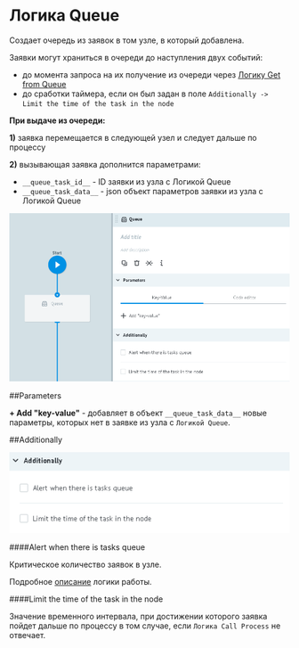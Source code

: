 # Логика Queue

Создает очередь из заявок в том узле, в который добавлена.

Заявки могут храниться в очереди до наступления двух событий:
* до момента запроса на их получение из очереди через [Логику Get from Queue](get_task.md)
* до сработки таймера, если он был задан в поле `Additionally -> Limit the time of the task in the node`

**При выдаче из очереди:**

**1)** заявка перемещается в следующей узел и следует дальше по процессу

**2)** вызывающая заявка дополнится параметрами:

* `__queue_task_id__` - ID заявки из узла с Логикой Queue
* `__queue_task_data__` - json объект параметров заявки из узла с Логикой Queue

![](../../img/create/logic_queue.png)

##Parameters

**+ Add "key-value"** - добавляет в объект `__queue_task_data__` новые параметры, которых нет в заявке из узла с `Логикой Queue`.


##Additionally

![](../../img/create/code_adish.png)

####Alert when there is tasks queue

Критическое количество заявок в узле.

Подробное [описание](timer.md#tasks-limit) логики работы.

####Limit the time of the task in the node

Значение временного интервала, при достижении которого заявка пойдет дальше по процессу в том случае, если `Логика Call Process` не отвечает.

